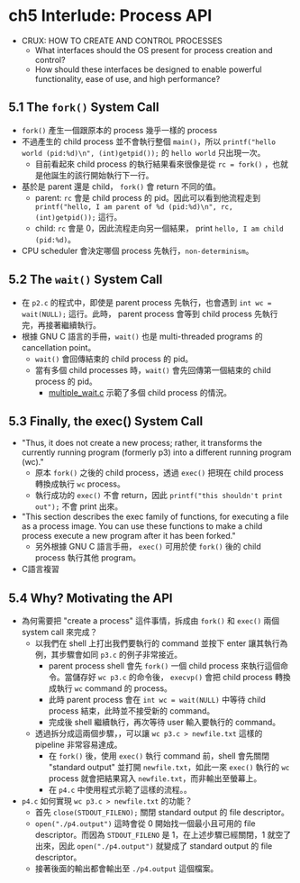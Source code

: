 # ch5 Interlude: Process API

- CRUX: HOW TO CREATE AND CONTROL PROCESSES
  - What interfaces should the OS present for process creation and control? 
  - How should these interfaces be designed to enable powerful functionality, ease of use, and high performance?

## 5.1 The `fork()` System Call
- `fork()` 產生一個跟原本的 process 幾乎一樣的 process
- 不過產生的 child process 並不會執行整個 `main()`，所以 `printf("hello world (pid:%d)\n", (int)getpid());` 的 `hello world` 只出現一次。
  - 目前看起來 child process 的執行結果看來很像是從 `rc = fork()` ，也就是他誕生的該行開始執行下一行。
- 基於是 parent 還是 child， `fork()` 會 return 不同的值。
    - parent: `rc` 會是 child process 的 pid。因此可以看到他流程走到 ` printf("hello, I am parent of %d (pid:%d)\n", rc, (int)getpid());` 這行。
    - child: `rc` 會是 0，因此流程走向另一個結果， print `hello, I am child (pid:%d)`。
- CPU scheduler 會決定哪個 process 先執行，`non-determinism`。


## 5.2 The `wait()` System Call
- 在 `p2.c` 的程式中，即使是 parent process 先執行，也會遇到 `int wc = wait(NULL);` 這行。此時， parent process 會等到 child process 先執行完，再接著繼續執行。
- 根據 GNU C 語言的手冊，`wait()` 也是 multi-threaded programs 的 cancellation point。
  - `wait()` 會回傳結束的 child process 的 pid。
  - 當有多個 child processes 時，`wait()` 會先回傳第一個結束的 child process 的 pid。
    - [multiple_wait.c](./multiple_wait.c) 示範了多個 child process 的情況。

## 5.3 Finally, the exec() System Call
- "Thus, it does not create a new process; rather, it transforms the currently running program (formerly p3) into a different running program (wc)."
  - 原本 `fork()` 之後的 child process，透過 `exec()` 把現在 child process 轉換成執行 `wc` process。
  - 執行成功的 `exec()` 不會 return，因此 `printf("this shouldn't print out");` 不會 print 出來。
- "This section describes the exec family of functions, for executing a file as a process image. You can use these functions to make a child process execute a new program after it has been forked."
  - 另外根據 GNU C 語言手冊， `exec()` 可用於使 `fork()` 後的 child process 執行其他 program。  
- C語言複習 []()

## 5.4 Why? Motivating the API
- 為何需要把 "create a process" 這件事情，拆成由 `fork()` 和 `exec()` 兩個 system call 來完成？
  - 以我們在 shell 上打出我們要執行的 command 並按下 enter 讓其執行為例，其步驟會如同 `p3.c` 的例子非常接近。
    - parent process shell 會先 `fork()` 一個 child process 來執行這個命令。當儲存好 `wc p3.c` 的命令後， `execvp()` 會把 child process 轉換成執行 `wc` command 的 process。
    - 此時 parent process 會在 `int wc = wait(NULL)` 中等待 child process 結束，此時並不接受新的 command。
    - 完成後 shell 繼續執行，再次等待 user 輸入要執行的 command。
  - 透過拆分成這兩個步驟，，可以讓 `wc p3.c > newfile.txt` 這樣的 pipeline 非常容易達成。
    - 在 `fork()` 後，使用 `exec()` 執行 command 前，shell 會先關閉 "standard output" 並打開 `newfile.txt`，如此一來 `exec()` 執行的 `wc` process 就會把結果寫入 `newfile.txt`，而非輸出至螢幕上。
    - 在 `p4.c` 中使用程式示範了這樣的流程。。
- `p4.c` 如何實現 `wc p3.c > newfile.txt` 的功能？
  - 首先 `close(STDOUT_FILENO);` 關閉 standard output 的 file descriptor。
  - `open("./p4.output")` 這時會從 0 開始找一個最小且可用的 file descriptor。而因為 `STDOUT_FILENO` 是 1，在上述步驟已經關閉，1 就空了出來，因此 `open("./p4.output")` 就變成了 standard output 的 file descriptor。
  - 接著後面的輸出都會輸出至 `./p4.output` 這個檔案。